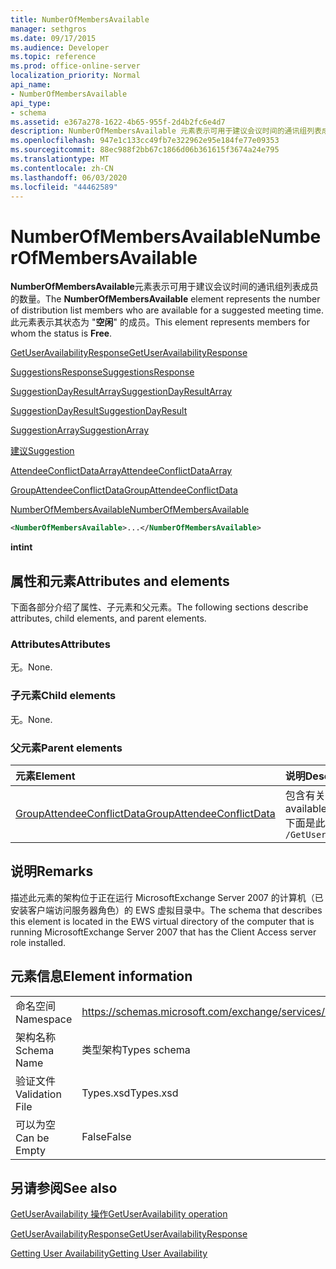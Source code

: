 ```yaml
---
title: NumberOfMembersAvailable
manager: sethgros
ms.date: 09/17/2015
ms.audience: Developer
ms.topic: reference
ms.prod: office-online-server
localization_priority: Normal
api_name:
- NumberOfMembersAvailable
api_type:
- schema
ms.assetid: e367a278-1622-4b65-955f-2d4b2fc6e4d7
description: NumberOfMembersAvailable 元素表示可用于建议会议时间的通讯组列表成员的数量。 此元素表示其状态为 "空闲" 的成员。
ms.openlocfilehash: 947e1c133cc49fb7e322962e95e184fe77e09353
ms.sourcegitcommit: 88ec988f2bb67c1866d06b361615f3674a24e795
ms.translationtype: MT
ms.contentlocale: zh-CN
ms.lasthandoff: 06/03/2020
ms.locfileid: "44462589"
---
```

# <a name="numberofmembersavailable"></a><span data-ttu-id="88186-104">NumberOfMembersAvailable</span><span class="sxs-lookup"><span data-stu-id="88186-104">NumberOfMembersAvailable</span></span>

<span data-ttu-id="88186-105">**NumberOfMembersAvailable**元素表示可用于建议会议时间的通讯组列表成员的数量。</span><span class="sxs-lookup"><span data-stu-id="88186-105">The **NumberOfMembersAvailable** element represents the number of distribution list members who are available for a suggested meeting time.</span></span> <span data-ttu-id="88186-106">此元素表示其状态为 "**空闲**" 的成员。</span><span class="sxs-lookup"><span data-stu-id="88186-106">This element represents members for whom the status is **Free**.</span></span>
  
[<span data-ttu-id="88186-107">GetUserAvailabilityResponse</span><span class="sxs-lookup"><span data-stu-id="88186-107">GetUserAvailabilityResponse</span></span>](getuseravailabilityresponse.md)
  
[<span data-ttu-id="88186-108">SuggestionsResponse</span><span class="sxs-lookup"><span data-stu-id="88186-108">SuggestionsResponse</span></span>](suggestionsresponse.md)
  
[<span data-ttu-id="88186-109">SuggestionDayResultArray</span><span class="sxs-lookup"><span data-stu-id="88186-109">SuggestionDayResultArray</span></span>](suggestiondayresultarray.md)
  
[<span data-ttu-id="88186-110">SuggestionDayResult</span><span class="sxs-lookup"><span data-stu-id="88186-110">SuggestionDayResult</span></span>](suggestiondayresult.md)
  
[<span data-ttu-id="88186-111">SuggestionArray</span><span class="sxs-lookup"><span data-stu-id="88186-111">SuggestionArray</span></span>](suggestionarray.md)
  
[<span data-ttu-id="88186-112">建议</span><span class="sxs-lookup"><span data-stu-id="88186-112">Suggestion</span></span>](suggestion.md)
  
[<span data-ttu-id="88186-113">AttendeeConflictDataArray</span><span class="sxs-lookup"><span data-stu-id="88186-113">AttendeeConflictDataArray</span></span>](attendeeconflictdataarray.md)
  
[<span data-ttu-id="88186-114">GroupAttendeeConflictData</span><span class="sxs-lookup"><span data-stu-id="88186-114">GroupAttendeeConflictData</span></span>](groupattendeeconflictdata.md)
  
[<span data-ttu-id="88186-115">NumberOfMembersAvailable</span><span class="sxs-lookup"><span data-stu-id="88186-115">NumberOfMembersAvailable</span></span>](numberofmembersavailable.md)
  
```xml
<NumberOfMembersAvailable>...</NumberOfMembersAvailable>
```

 <span data-ttu-id="88186-116">**int**</span><span class="sxs-lookup"><span data-stu-id="88186-116">**int**</span></span>
## <a name="attributes-and-elements"></a><span data-ttu-id="88186-117">属性和元素</span><span class="sxs-lookup"><span data-stu-id="88186-117">Attributes and elements</span></span>

<span data-ttu-id="88186-118">下面各部分介绍了属性、子元素和父元素。</span><span class="sxs-lookup"><span data-stu-id="88186-118">The following sections describe attributes, child elements, and parent elements.</span></span>
  
### <a name="attributes"></a><span data-ttu-id="88186-119">Attributes</span><span class="sxs-lookup"><span data-stu-id="88186-119">Attributes</span></span>

<span data-ttu-id="88186-120">无。</span><span class="sxs-lookup"><span data-stu-id="88186-120">None.</span></span>
  
### <a name="child-elements"></a><span data-ttu-id="88186-121">子元素</span><span class="sxs-lookup"><span data-stu-id="88186-121">Child elements</span></span>

<span data-ttu-id="88186-122">无。</span><span class="sxs-lookup"><span data-stu-id="88186-122">None.</span></span>
  
### <a name="parent-elements"></a><span data-ttu-id="88186-123">父元素</span><span class="sxs-lookup"><span data-stu-id="88186-123">Parent elements</span></span>

|<span data-ttu-id="88186-124">**元素**</span><span class="sxs-lookup"><span data-stu-id="88186-124">**Element**</span></span>|<span data-ttu-id="88186-125">**说明**</span><span class="sxs-lookup"><span data-stu-id="88186-125">**Description**</span></span>|
|:-----|:-----|
|[<span data-ttu-id="88186-126">GroupAttendeeConflictData</span><span class="sxs-lookup"><span data-stu-id="88186-126">GroupAttendeeConflictData</span></span>](groupattendeeconflictdata.md) <br/> |<span data-ttu-id="88186-127">包含有关可用用户数的聚合冲突信息、有冲突的用户数以及在通讯组列表中没有可用性信息的用户数量建议的会议时间。</span><span class="sxs-lookup"><span data-stu-id="88186-127">Contains aggregate conflict information about the number of users who are available, the number of users who have conflicts, and the number of users who do not have availability information in a distribution list for a suggested meeting time.</span></span>  <br/> <span data-ttu-id="88186-128">下面是此元素的 XPath 表达式： </span><span class="sxs-lookup"><span data-stu-id="88186-128">The following is the XPath expression to this element:</span></span>  <br/>  `/GetUserAvailabilityResponse/SuggestionsResponse/SuggestionDayResultArray/SuggestionDayResult[i]/SuggestionArray/Suggestion[i]/AttendeeConflictDataArray/GroupAttendeeConflictData[i]` <br/> |
   
## <a name="remarks"></a><span data-ttu-id="88186-129">说明</span><span class="sxs-lookup"><span data-stu-id="88186-129">Remarks</span></span>

<span data-ttu-id="88186-130">描述此元素的架构位于正在运行 MicrosoftExchange Server 2007 的计算机（已安装客户端访问服务器角色）的 EWS 虚拟目录中。</span><span class="sxs-lookup"><span data-stu-id="88186-130">The schema that describes this element is located in the EWS virtual directory of the computer that is running MicrosoftExchange Server 2007 that has the Client Access server role installed.</span></span>
  
## <a name="element-information"></a><span data-ttu-id="88186-131">元素信息</span><span class="sxs-lookup"><span data-stu-id="88186-131">Element information</span></span>

|||
|:-----|:-----|
|<span data-ttu-id="88186-132">命名空间</span><span class="sxs-lookup"><span data-stu-id="88186-132">Namespace</span></span>  <br/> |https://schemas.microsoft.com/exchange/services/2006/types  <br/> |
|<span data-ttu-id="88186-133">架构名称</span><span class="sxs-lookup"><span data-stu-id="88186-133">Schema Name</span></span>  <br/> |<span data-ttu-id="88186-134">类型架构</span><span class="sxs-lookup"><span data-stu-id="88186-134">Types schema</span></span>  <br/> |
|<span data-ttu-id="88186-135">验证文件</span><span class="sxs-lookup"><span data-stu-id="88186-135">Validation File</span></span>  <br/> |<span data-ttu-id="88186-136">Types.xsd</span><span class="sxs-lookup"><span data-stu-id="88186-136">Types.xsd</span></span>  <br/> |
|<span data-ttu-id="88186-137">可以为空</span><span class="sxs-lookup"><span data-stu-id="88186-137">Can be Empty</span></span>  <br/> |<span data-ttu-id="88186-138">False</span><span class="sxs-lookup"><span data-stu-id="88186-138">False</span></span>  <br/> |
   
## <a name="see-also"></a><span data-ttu-id="88186-139">另请参阅</span><span class="sxs-lookup"><span data-stu-id="88186-139">See also</span></span>



[<span data-ttu-id="88186-140">GetUserAvailability 操作</span><span class="sxs-lookup"><span data-stu-id="88186-140">GetUserAvailability operation</span></span>](getuseravailability-operation.md)
  
[<span data-ttu-id="88186-141">GetUserAvailabilityResponse</span><span class="sxs-lookup"><span data-stu-id="88186-141">GetUserAvailabilityResponse</span></span>](getuseravailabilityresponse.md)


[<span data-ttu-id="88186-142">Getting User Availability</span><span class="sxs-lookup"><span data-stu-id="88186-142">Getting User Availability</span></span>](https://msdn.microsoft.com/library/d4133fcb-9b0f-4e6b-aadf-a389da83516a%28Office.15%29.aspx)

